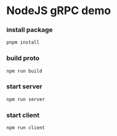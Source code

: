 # NodeJS gRPC demo

### install package

```bash
pnpm install
```

### build proto

```bash
npm run build
```

### start server

```bash
npm run server
```

### start client

```bash
npm run client
```
